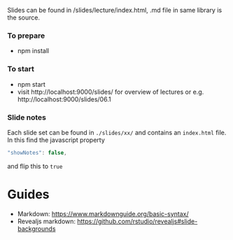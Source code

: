 

Slides can be found in /slides/lecture/index.html, .md file in same library is the source.

### To prepare

* npm install

### To start

* npm start
* visit http://localhost:9000/slides/ for overview of lectures or e.g. http://localhost:9000/slides/06.1

### Slide notes

Each slide set can be found in `./slides/xx/` and contains an `index.html` file. In this find the javascript property

```js
"showNotes": false,
```

and flip this to `true`

# Guides

* Markdown: https://www.markdownguide.org/basic-syntax/
* Revealjs markdown: https://github.com/rstudio/revealjs#slide-backgrounds
